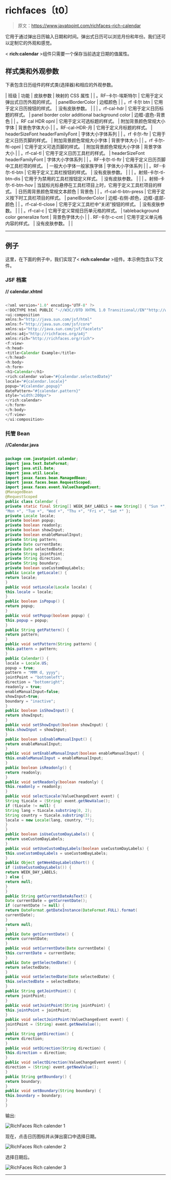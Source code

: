# richfaces〔t0〕

> 原文：<https://www.javatpoint.com/richfaces-rich-calendar>

它用于通过弹出日历输入日期和时间。弹出式日历可以浏览月份和年份。我们还可以定制它的外观和感觉。

< **rich:calendar** >组件只需要一个保存当前选定日期的值属性。

## 样式类和外观参数

下表包含日历组件的样式类(选择器)和相应的外观参数。

| 班级 | 功能 | 皮肤参数 | 映射的 CSS 属性 |
| 。RF-卡尔-埃斯特尔 | 它用于定义弹出式日历外观的样式。 | panelBorderColor | 边框颜色 |
| 。rf 卡尔 btn | 它用于定义日历按钮的样式。 | 没有皮肤参数。 |  |
| 。rf-cal-hdr | 它用于定义日历标题的样式。 | panel border color additional background color | 边框-底色-背景色 |
| 。RF cal HDR opnl | 它用于定义可选标题的样式。 | 附加背景颜色常规大小字体 | 背景色字体大小 |
| 。RF-cal-HDR-月 | 它用于定义月标题的样式。 | headerSizeFont headerFamilyFont | 字体大小字体系列 |
| 。rf 卡尔-ftr | 它用于定义日历页脚的样式。 | 附加背景颜色常规大小字体 | 背景字体大小 |
| 。rf 卡尔-ftl-opnl | 它用于定义可选页脚的样式。 | 附加背景颜色常规大小字体 | 背景字体大小 |
| 。rf-cal-tl | 它用于定义日历工具栏的样式。 | headerSizeFont headerFamilyFont | 字体大小字体系列 |
| 。RF-卡尔-tl-ftr | 它用于定义日历页脚中工具栏项的样式。 | 一般大小字体一般家族字体 | 字体大小字体系列 |
| 。RF-卡尔-tl-btn | 它用于定义工具栏按钮的样式。 | 没有皮肤参数。 |  |
| 。射频-卡尔-tl-btn-dis | 它用于为禁用的工具栏按钮定义样式。 | 没有皮肤参数。 |  |
| 。射频-卡尔-tl-btn-hov | 当鼠标光标悬停在工具栏项目上时，它用于定义工具栏项目的样式。 | 日历周背景颜色常规文本颜色 | 背景色 |
| 。rf-cal-tl-btn-press | 它用于定义按下时工具栏项目的样式。 | panelBorderColor | 边框-右侧-颜色，边框-底部-颜色 |
| 。rf-cal-tl-close | 它用于定义工具栏中“关闭”按钮的样式。 | 没有皮肤参数。 |  |
| 。rf-cal-c | 它用于定义常规日历单元格的样式。 | tablebackground color generalize font | 背景色字体大小 |
| . RF-卡尔-c-cnt | 它用于定义单元格内容的样式。 | 没有皮肤参数。 |  |

* * *

## 例子

这里，在下面的例子中，我们实现了< **rich:calendar** >组件。本示例包含以下文件。

### JSF 档案

**// calendar.xhtml**

```java

<?xml version='1.0' encoding='UTF-8' ?>
<!DOCTYPE html PUBLIC "-//W3C//DTD XHTML 1.0 Transitional//EN""http://www.w3.org/TR/xhtml1/DTD/xhtml1-transitional.dtd">
<ui:composition 
xmlns:h="http://java.sun.com/jsf/html"
xmlns:f="http://java.sun.com/jsf/core"
xmlns:ui="http://java.sun.com/jsf/facelets"
xmlns:a4j="http://richfaces.org/a4j"
xmlns:rich="http://richfaces.org/rich">
<f:view>
<h:head>
<title>Calendar Example</title>
</h:head>
<h:body>
<h:form>
<h1>Calendar</h1>
<rich:calendar value="#{calendar.selectedDate}"
locale="#{calendar.locale}"
popup="#{calendar.popup}"
datePattern="#{calendar.pattern}"
style="width:200px">
</rich:calendar>
</h:form>
</h:body>
</f:view>
</ui:composition>

```

### 托管 Bean

**//Calendar.java**

```java

package com.javatpoint.calendar;
import java.text.DateFormat;
import java.util.Date;
import java.util.Locale;
import javax.faces.bean.ManagedBean;
import javax.faces.bean.RequestScoped;
import javax.faces.event.ValueChangeEvent;
@ManagedBean
@RequestScoped
public class Calendar {
private static final String[] WEEK_DAY_LABELS = new String[] { "Sun *",
"Mon +", "Tue +", "Wed +", "Thu +", "Fri +", "Sat *" };
private Locale locale;
private boolean popup;
private boolean readonly;
private boolean showInput;
private boolean enableManualInput;    
private String pattern;
private Date currentDate;
private Date selectedDate;
private String jointPoint;
private String direction;
private String boundary;
private boolean useCustomDayLabels;
public Locale getLocale() {
return locale;
}
public void setLocale(Locale locale) {
this.locale = locale;
}
public boolean isPopup() {
return popup;
}
public void setPopup(boolean popup) {
this.popup = popup;
}
public String getPattern() {
return pattern;
}
public void setPattern(String pattern) {
this.pattern = pattern;
}
public Calendar() {
locale = Locale.US;
popup = true;
pattern = "MMM d, yyyy";
jointPoint = "bottomleft";
direction = "bottomright";
readonly = true;
enableManualInput=false;
showInput=true;
boundary = "inactive";
}
public boolean isShowInput() {
return showInput;
}
public void setShowInput(boolean showInput) {
this.showInput = showInput;
}
public boolean isEnableManualInput() {
return enableManualInput;
}
public void setEnableManualInput(boolean enableManualInput) {
this.enableManualInput = enableManualInput;
}
public boolean isReadonly() {
return readonly;
}
public void setReadonly(boolean readonly) {
this.readonly = readonly;
}
public void selectLocale(ValueChangeEvent event) {
String tLocale = (String) event.getNewValue();
if (tLocale != null) {
String lang = tLocale.substring(0, 2);
String country = tLocale.substring(3);
locale = new Locale(lang, country, "");
}
}
public boolean isUseCustomDayLabels() {
return useCustomDayLabels;
}
public void setUseCustomDayLabels(boolean useCustomDayLabels) {
this.useCustomDayLabels = useCustomDayLabels;
}
public Object getWeekDayLabelsShort() {
if (isUseCustomDayLabels()) {
return WEEK_DAY_LABELS;
} else {
return null;
}
}
public String getCurrentDateAsText() {
Date currentDate = getCurrentDate();
if (currentDate != null) {
return DateFormat.getDateInstance(DateFormat.FULL).format(
currentDate);
}
return null;
}
public Date getCurrentDate() {
return currentDate;
}
public void setCurrentDate(Date currentDate) {
this.currentDate = currentDate;
}
public Date getSelectedDate() {
return selectedDate;
}
public void setSelectedDate(Date selectedDate) {
this.selectedDate = selectedDate;
}
public String getJointPoint() {
return jointPoint;
}
public void setJointPoint(String jointPoint) {
this.jointPoint = jointPoint;
}
public void selectJointPoint(ValueChangeEvent event) {
jointPoint = (String) event.getNewValue();
}
public String getDirection() {
return direction;
}
public void setDirection(String direction) {
this.direction = direction;
}
public void selectDirection(ValueChangeEvent event) {
direction = (String) event.getNewValue();
}
public String getBoundary() {
return boundary;
}
public void setBoundary(String boundary) {
this.boundary = boundary;
}
}

```

输出:

![RichFaces Rich calender 1](img/9dad7e9ec52aa856775c9083a732733c.png)

现在，点击日历图标并从弹出窗口中选择日期。

![RichFaces Rich calender 2](img/8ac9a36498a7663d58fcda6d14dcbe0b.png)

选择日期后。

![RichFaces Rich calender 3](img/0315b6f8ce12c42ac3f2cf952a048a76.png)

* * *